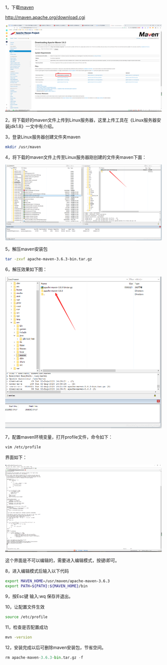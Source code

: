 1，下载[maven](https://so.csdn.net/so/search?q=maven&spm=1001.2101.3001.7020)

http://maven.apache.org/download.cgi

![img](20.png)

2，将下载好的maven文件上传到Linux服务器，这里上传工具在《Linux服务器安装jdk1.8》一文中有介绍。

3，登录Linux服务器创建文件夹maven

```bash
mkdir /usr/maven
```

4，将下载的maven文件上传至Linux服务器刚创建的文件夹maven下面：

![img](21.png)

5，解压maven安装包

```bash
tar -zxvf apache-maven-3.6.3-bin.tar.gz
```

6，解压效果如下图：

![img](22.png)

7，配置maven环境变量，打开profile文件，命令如下：

```bash
vim /etc/profile
```

界面如下：

![img](23.png)

这个界面是不可以编辑的，需要进入编辑模式，按键i即可。

8，进入编辑模式后输入以下代码

```bash
export MAVEN_HOME=/usr/maven/apache-maven-3.6.3
export PATH=${PATH}:${MAVEN_HOME}/bin
```

9，按Esc键  输入:wq  保存并退出。

10，让配置文件生效

```bash
source /etc/profile
```

11，检查是否配置成功

```bash
mvn -version
```

12，安装完成以后可删除maven安装包，节省空间。

```python
rm apache-maven-3.6.3-bin.tar.gz -f
```